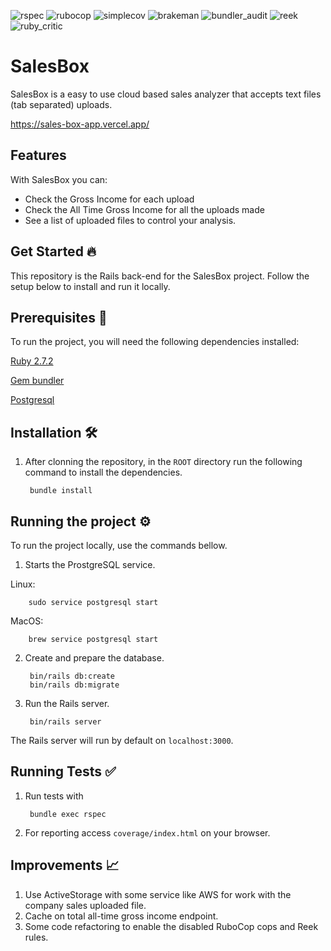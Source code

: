 ![rspec](https://ruby.ci/badges/70c1189f-60c9-44d2-853d-dab3a0cb9663/rspec)
![rubocop](https://ruby.ci/badges/70c1189f-60c9-44d2-853d-dab3a0cb9663/rubocop)
![simplecov](https://ruby.ci/badges/70c1189f-60c9-44d2-853d-dab3a0cb9663/simplecov)
![brakeman](https://ruby.ci/badges/70c1189f-60c9-44d2-853d-dab3a0cb9663/brakeman)
![bundler_audit](https://ruby.ci/badges/70c1189f-60c9-44d2-853d-dab3a0cb9663/bundler_audit)
![reek](https://ruby.ci/badges/70c1189f-60c9-44d2-853d-dab3a0cb9663/reek)
![ruby_critic](https://ruby.ci/badges/70c1189f-60c9-44d2-853d-dab3a0cb9663/ruby_critic)

# SalesBox
SalesBox is a easy to use cloud based sales analyzer that accepts text files (tab separated) uploads.

https://sales-box-app.vercel.app/

## Features
With SalesBox you can:
 * Check the Gross Income for each upload
 * Check the All Time Gross Income for all the uploads made
 * See a list of uploaded files to control your analysis.

## Get Started :fire:
This repository is the Rails back-end for the SalesBox project. 
Follow the setup below to install and run it locally.

## Prerequisites :floppy_disk:

To run the project, you will need the following dependencies installed:

[Ruby 2.7.2](https://www.ruby-lang.org/en/documentation/installation/)

[Gem bundler](https://bundler.io/)

[Postgresql](https://www.postgresql.org/download/)

## Installation 🛠 

1. After clonning the repository, in the `ROOT` directory run the following command to install the dependencies.

        bundle install
  
## Running the project ⚙️

To run the project locally, use the commands bellow.

1. Starts the ProstgreSQL service.

Linux:

        sudo service postgresql start
        
MacOS: 

        brew service postgresql start
        
2. Create and prepare the database.

        bin/rails db:create
        bin/rails db:migrate

3. Run the Rails server.

        bin/rails server

The Rails server will run by default on `localhost:3000`.

## Running Tests :white_check_mark:

1. Run tests with

        bundle exec rspec
        
2. For reporting access `coverage/index.html` on your browser.

## Improvements 📈

1. Use ActiveStorage with some service like AWS for work with the company sales uploaded file.
2. Cache on total all-time gross income endpoint.
3. Some code refactoring to enable the disabled RuboCop cops and Reek rules.
